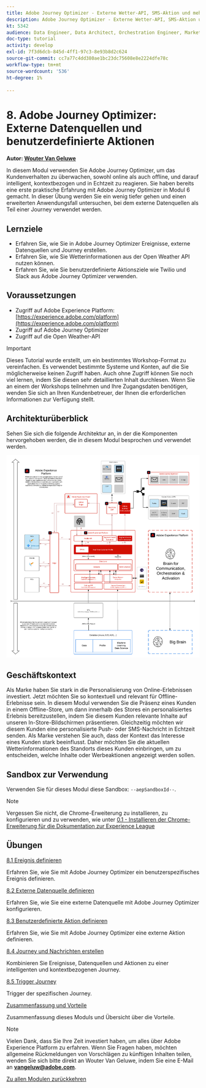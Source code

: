 ```yaml
---
title: Adobe Journey Optimizer - Externe Wetter-API, SMS-Aktion und mehr
description: Adobe Journey Optimizer - Externe Wetter-API, SMS-Aktion und mehr
kt: 5342
audience: Data Engineer, Data Architect, Orchestration Engineer, Marketer
doc-type: tutorial
activity: develop
exl-id: 7f3d6dcb-845d-4ff1-97c3-8e93b8d2c624
source-git-commit: cc7a77c4dd380ae1bc23dc75608e8e2224dfe78c
workflow-type: tm+mt
source-wordcount: '536'
ht-degree: 1%

---
```


# 8. Adobe Journey Optimizer: Externe Datenquellen und benutzerdefinierte Aktionen

**Autor: [Wouter Van Geluwe](https://www.linkedin.com/in/woutervangeluwe/)**

In diesem Modul verwenden Sie Adobe Journey Optimizer, um das Kundenverhalten zu überwachen, sowohl online als auch offline, und darauf intelligent, kontextbezogen und in Echtzeit zu reagieren. Sie haben bereits eine erste praktische Erfahrung mit Adobe Journey Optimizer in Modul 6 gemacht. In dieser Übung werden Sie ein wenig tiefer gehen und einen erweiterten Anwendungsfall untersuchen, bei dem externe Datenquellen als Teil einer Journey verwendet werden.

## Lernziele

- Erfahren Sie, wie Sie in Adobe Journey Optimizer Ereignisse, externe Datenquellen und Journey erstellen.
- Erfahren Sie, wie Sie Wetterinformationen aus der Open Weather API nutzen können.
- Erfahren Sie, wie Sie benutzerdefinierte Aktionsziele wie Twilio und Slack aus Adobe Journey Optimizer verwenden.

## Voraussetzungen

- Zugriff auf Adobe Experience Platform: [https://experience.adobe.com/platform](https://experience.adobe.com/platform)
- Zugriff auf Adobe Journey Optimizer
- Zugriff auf die Open Weather-API

>[!IMPORTANT]
>
>Dieses Tutorial wurde erstellt, um ein bestimmtes Workshop-Format zu vereinfachen. Es verwendet bestimmte Systeme und Konten, auf die Sie möglicherweise keinen Zugriff haben. Auch ohne Zugriff können Sie noch viel lernen, indem Sie diesen sehr detaillierten Inhalt durchlesen. Wenn Sie an einem der Workshops teilnehmen und Ihre Zugangsdaten benötigen, wenden Sie sich an Ihren Kundenbetreuer, der Ihnen die erforderlichen Informationen zur Verfügung stellt.

## Architekturüberblick

Sehen Sie sich die folgende Architektur an, in der die Komponenten hervorgehoben werden, die in diesem Modul besprochen und verwendet werden.

![Architekturüberblick](../../assets/images/architecturem12.png)

## Geschäftskontext

Als Marke haben Sie stark in die Personalisierung von Online-Erlebnissen investiert. Jetzt möchten Sie so kontextuell und relevant für Offline-Erlebnisse sein.
In diesem Modul verwenden Sie die Präsenz eines Kunden in einem Offline-Store, um dann innerhalb des Stores ein personalisiertes Erlebnis bereitzustellen, indem Sie diesem Kunden relevante Inhalte auf unseren In-Store-Bildschirmen präsentieren. Gleichzeitig möchten wir diesem Kunden eine personalisierte Push- oder SMS-Nachricht in Echtzeit senden.
Als Marke verstehen Sie auch, dass der Kontext das Interesse eines Kunden stark beeinflusst. Daher möchten Sie die aktuellen Wetterinformationen des Standorts dieses Kunden einbringen, um zu entscheiden, welche Inhalte oder Werbeaktionen angezeigt werden sollen.

## Sandbox zur Verwendung

Verwenden Sie für dieses Modul diese Sandbox: `--aepSandboxId--`.

>[!NOTE]
>
>Vergessen Sie nicht, die Chrome-Erweiterung zu installieren, zu konfigurieren und zu verwenden, wie unter [0.1 - Installieren der Chrome-Erweiterung für die Dokumentation zur Experience League](../module0/ex1.md)

## Übungen

[8.1 Ereignis definieren](./ex1.md)

Erfahren Sie, wie Sie mit Adobe Journey Optimizer ein benutzerspezifisches Ereignis definieren.

[8.2 Externe Datenquelle definieren](./ex2.md)

Erfahren Sie, wie Sie eine externe Datenquelle mit Adobe Journey Optimizer konfigurieren.

[8.3 Benutzerdefinierte Aktion definieren](./ex3.md)

Erfahren Sie, wie Sie mit Adobe Journey Optimizer eine externe Aktion definieren.

[8.4 Journey und Nachrichten erstellen](./ex4.md)

Kombinieren Sie Ereignisse, Datenquellen und Aktionen zu einer intelligenten und kontextbezogenen Journey.

[8.5 Trigger Journey](./ex5.md)

Trigger der spezifischen Journey.

[Zusammenfassung und Vorteile](./summary.md)

Zusammenfassung dieses Moduls und Übersicht über die Vorteile.

>[!NOTE]
>
>Vielen Dank, dass Sie Ihre Zeit investiert haben, um alles über Adobe Experience Platform zu erfahren. Wenn Sie Fragen haben, möchten allgemeine Rückmeldungen von Vorschlägen zu künftigen Inhalten teilen, wenden Sie sich bitte direkt an Wouter Van Geluwe, indem Sie eine E-Mail an **vangeluw@adobe.com**.

[Zu allen Modulen zurückkehren](../../overview.md)

